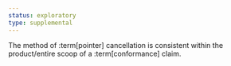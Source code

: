 ```yaml
---
status: exploratory
type: supplemental
---
```


The method of :term[pointer] cancellation is consistent within the product/entire scoop of a :term[conformance] claim.